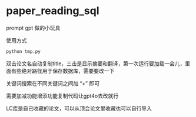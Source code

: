 # paper_reading_sql

prompt gpt 做的小玩具

使用方式
```python
python tmp.py
```

双击论文名自动复制title，三击是显示摘要和翻译，第一次运行要加载一会儿，里面有些绝对路径用于保存数据库，需要要改一下

关键词搜索在不同关键词之间加 “+” 即可

需要加减功能增添功能复制代码让gpt4o去改就行

LC库是自己收藏的论文，可以从顶会论文里收藏也可以自行导入
